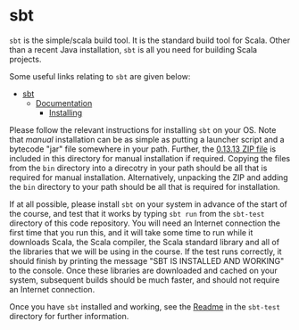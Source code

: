 # sbt

`sbt` is the simple/scala build tool. It is the standard build tool for Scala. Other than a recent Java installation, `sbt` is all you need for building Scala projects.

Some useful links relating to `sbt` are given below:

* [sbt](http://www.scala-sbt.org/)
  * [Documentation](http://www.scala-sbt.org/documentation.html)
    * [Installing](http://www.scala-sbt.org/0.13/docs/Setup.html)

Please follow the relevant instructions for installing `sbt` on your OS. Note that *manual* installation can be as simple as putting a launcher script and a bytecode "jar" file somewhere in your path. Further, the [0.13.13 ZIP file](sbt-0.13.13.zip) is included in this directory for manual installation if required. Copying the files from the `bin` directory into a direcotry in your path should be all that is required for manual installation. Alternatively, unpacking the ZIP and adding the `bin` directory to your path should be all that is required for installation.

If at all possible, please install `sbt` on your system in advance of the start of the course, and test that it works by typing `sbt run` from the `sbt-test` directory of this code repository. You will need an Internet connection the first time that you run this, and it will take some time to run while it downloads Scala, the Scala compiler, the Scala standard library and all of the libraries that we will be using in the course. If the test runs correctly, it should finish by printing the message "SBT IS INSTALLED AND WORKING" to the console. Once these libraries are downloaded and cached on your system, subsequent builds should be much faster, and should not require an Internet connection.

Once you have `sbt` installed and working, see the [Readme](../sbt-test/Readme.md) in the `sbt-test` directory for further information.




